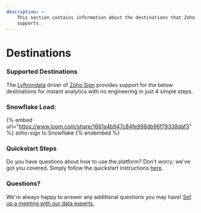 ```yaml
---
description: >-
    This section contains information about the destinations that Zoho Sign
    supports.
---
```


# Destinations

### Supported Destinations

The [Lyftrondata](https://www.lyftrondata.com/) driver of [Zoho Sign](https://www.lyftrondata.com/integration/marketing-analytics/zoho-sign/) provides support for the below destinations for instant analytics with no engineering in just 4 simple steps.

### Snowflake Load:

{% embed url="https://www.loom.com/share/1661a4b947c84fe998db96f79338daf3" %}
zoho-sign to Snowflake
{% endembed %}

### Quickstart Steps

Do you have questions about how to use the platform? Don't worry; we've got you covered. Simply follow the quickstart instructions [here](README.md).

### Questions? <a href="#questions" id="questions"></a>

We're always happy to answer any additional questions you may have! [Set up a meeting with our data experts.](https://www.lyftrondata.com/book-a-meeting/)
